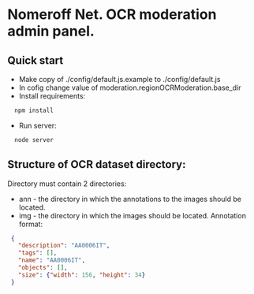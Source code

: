 # Nomeroff Net. OCR moderation admin panel.


## Quick start
  * Make copy of ./config/default.js.example to ./config/default.js
  * In cofig change value of moderation.regionOCRModeration.base_dir
  * Install requirements:
  ```bash
    npm install
  ```
  * Run server:
  ```bash
    node server
  ```
  
  
## Structure of OCR dataset directory:
   Directory must contain 2 directories:
   * ann - the directory in which the annotations to the images should be located. 
   * img - the directory in which the images should be located.
   Annotation format:
   ```json
    {
      "description": "AA0006IT", 
      "tags": [], 
      "name": "AA0006IT", 
      "objects": [], 
      "size": {"width": 156, "height": 34}
    }
```
      